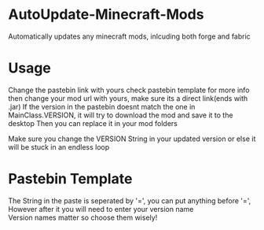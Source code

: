 # AutoUpdate-Minecraft-Mods

Automatically updates any minecraft mods, inlcuding both forge and fabric   

# Usage
Change the pastebin link with yours check pastebin template for more info   
then change your mod url with yours, make sure its a direct link(ends with .jar)
If the version in the pastebin doesnt match the one in MainClass.VERSION, it will try to download the mod and save it to the desktop
Then you can replace it in your mod folders   

Make sure you change the VERSION String in your updated version or else it will be stuck in an endless loop

# Pastebin Template
The String in the paste is seperated by '=', you can put anything before '=', However after it you will need to enter your version name    
Version names matter so choose them wisely! 
